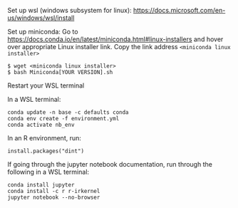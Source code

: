Set up wsl (windows subsystem for linux): 
https://docs.microsoft.com/en-us/windows/wsl/install

Set up miniconda: 
Go to https://docs.conda.io/en/latest/miniconda.html#linux-installers and hover over 
appropriate Linux installer link. Copy the link address `<miniconda linux installer>`
	
	$ wget <miniconda linux installer>
	$ bash Miniconda[YOUR VERSION].sh

Restart your WSL terminal

In a WSL terminal:
	
	conda update -n base -c defaults conda
	conda env create -f environment.yml
	conda activate nb_env

In an R environment, run: 

	install.packages("dint")

If going through the jupyter notebook documentation, run through the following in a WSL terminal:

	conda install jupyter
	conda install -c r r-irkernel
	jupyter notebook --no-browser



